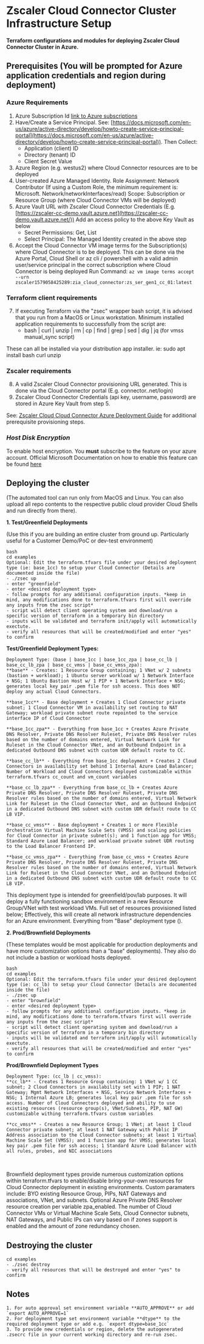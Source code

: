 # Zscaler Cloud Connector Cluster Infrastructure Setup

**Terraform configurations and modules for deploying Zscaler Cloud Connector Cluster in Azure.**

## Prerequisites (You will be prompted for Azure application credentials and region during deployment)

### **Azure Requirements**

1. Azure Subscription Id [link to Azure subscriptions](https://portal.azure.com/#blade/Microsoft_Azure_Billing/SubscriptionsBlade)
2. Have/Create a Service Principal. See: [https://docs.microsoft.com/en-us/azure/active-directory/develop/howto-create-service-principal-portal](https://docs.microsoft.com/en-us/azure/active-directory/develop/howto-create-service-principal-portal)). Then Collect:
    - Application (client) ID
    - Directory (tenant) ID
    - Client Secret Value
3. Azure Region (e.g. westus2) where Cloud Connector resources are to be deployed
4. User-created Azure Managed Identity. Role Assignment: Network Contributor (If using a Custom Role, the minimum requirement is: Microsoft. Network/networkInterfaces/read) Scope: Subscription or Resource Group (where Cloud Connector VMs will be deployed)
5. Azure Vault URL with Zscaler Cloud Connector Credentials (E.g. [https://zscaler-cc-demo.vault.azure.net](https://zscaler-cc-demo.vault.azure.net/)) Add an access policy to the above Key Vault as below
    - Secret Permissions: Get, List
    - Select Principal: The Managed Identity created in the above step
6. Accept the Cloud Connector VM image terms for the Subscription(s) where Cloud Connector is to be deployed. This can be done via the Azure Portal, Cloud Shell or az cli / powershell with a valid admin user/service principal in the correct subscription where Cloud Connector is being deployed Run Command: `az vm image terms accept --urn zscaler1579058425289:zia_cloud_connector:zs_ser_gen1_cc_01:latest`

### Terraform client requirements
7. If executing Terraform via the "zsec" wrapper bash script, it is advised that you run from a MacOS or Linux workstation. Minimum installed application requirements to successfully from the script are:
    - bash | curl | unzip | rm | cp | find | grep | sed | dig | jq (for vmss manual_sync script)

<p>These can all be installed via your distribution app installer. ie: sudo apt install bash curl unzip</p>

### **Zscaler requirements**

8. A valid Zscaler Cloud Connector provisioning URL generated. This is done via the Cloud Connector portal (E.g. connector..net/login)
9. Zscaler Cloud Connector Credentials (api key, username, password) are stored in Azure Key Vault from step 5.

See: [Zscaler Cloud Cloud Connector Azure Deployment Guide](https://help.zscaler.com/cloud-connector/deploying-cloud-connector-microsoft-azure) for additional prerequisite provisioning steps.

### *Host Disk Encryption*
To enable host encryption. You **must** subscribe to the feature on your azure account. Official Microsoft Documentation on how to enable this feature can be found [here](https://learn.microsoft.com/en-us/azure/virtual-machines/disks-enable-host-based-encryption-portal?tabs=azure-cli#prerequisites)


## Deploying the cluster
(The automated tool can run only from MacOS and Linux. You can also upload all repo contents to the respective public cloud provider Cloud Shells and run directly from there).   
 
**1. Test/Greenfield Deployments**

(Use this if you are building an entire cluster from ground up.
 Particularly useful for a Customer Demo/PoC or dev-test environment)

```
bash
cd examples
Optional: Edit the terraform.tfvars file under your desired deployment type (ie: base_1cc) to setup your Cloud Connector (Details are documented inside the file)
- ./zsec up
- enter "greenfield"
- enter <desired deployment type>
- follow prompts for any additional configuration inputs. *keep in mind, any modifications done to terraform.tfvars first will override any inputs from the zsec script*
- script will detect client operating system and download/run a specific version of terraform in a temporary bin directory
- inputs will be validated and terraform init/apply will automatically exectute.
- verify all resources that will be created/modified and enter "yes" to confirm
```

**Test/Greenfield Deployment Types:**

```
Deployment Type: (base | base_1cc | base_1cc_zpa | base_cc_lb | base_cc_lb_zpa | base_cc_vmss | base_cc_vmss_zpa):
**base** - Creates: 1 Resource Group containing; 1 VNet w/ 2 subnets (bastion + workload); 1 Ubuntu server workload w/ 1 Network Interface + NSG; 1 Ubuntu Bastion Host w/ 1 PIP + 1 Network Interface + NSG; generates local key pair .pem file for ssh access. This does NOT deploy any actual Cloud Connectors.

**base_1cc** - Base deployment + Creates 1 Cloud Connector private subnet; 1 Cloud Connector VM in availability set routing to NAT Gateway; workload private subnet route repointed to the service interface IP of Cloud Connector

**base_1cc_zpa** - Everything from base_1cc + Creates Azure Private DNS Resolver, Private DNS Resolver Ruleset, Private DNS Resolver rules based on the number of domains entered, Virtual Network Link for Ruleset in the Cloud Connector VNet, and an Outbound Endpoint in a dedicated Outbound DNS subnet with custom UDR default route to CC.

**base_cc_lb** - Everything from base_1cc deployment + Creates 2 Cloud Connectors in availability set behind 1 Internal Azure Load Balancer; Number of Workload and Cloud Connectors deployed customizable within terraform.tfvars cc_count and vm_count variables

**base_cc_lb_zpa** - Everything from base_cc_lb + Creates Azure Private DNS Resolver, Private DNS Resolver Ruleset, Private DNS Resolver rules based on the number of domains entered, Virtual Network Link for Ruleset in the Cloud Connector VNet, and an Outbound Endpoint in a dedicated Outbound DNS subnet with custom UDR default route to CC LB VIP.

**base_cc_vmss** - Base deployment + Creates 1 or more Flexible Orchestration Virtual Machine Scale Sets (VMSS) and scaling policies for Cloud Connector in private subnet(s); and 1 function app for VMSS; Standard Azure Load Balancer; and workload private subnet UDR routing to the Load Balancer Frontend IP.

**base_cc_vmss_zpa** - Everything from base_cc_vmss + Creates Azure Private DNS Resolver, Private DNS Resolver Ruleset, Private DNS Resolver rules based on the number of domains entered, Virtual Network Link for Ruleset in the Cloud Connector VNet, and an Outbound Endpoint in a dedicated Outbound DNS subnet with custom UDR default route to CC LB VIP.
```

This deployment type is intended for greenfield/pov/lab purposes. It will deploy a fully functioning sandbox environment in a new Resource Group/VNet with test workload VMs. Full set of resources provisioned listed below; Effectively, this will create all network infrastructure dependencies for an Azure environment. Everything from "Base" deployment type ().<br>


**2. Prod/Brownfield Deployments**

(These templates would be most applicable for production deployments and have more customization options than a "base" deployments). They also do not include a bastion or workload hosts deployed.

```
bash
cd examples
Optional: Edit the terraform.tfvars file under your desired deployment type (ie: cc_lb) to setup your Cloud Connector (Details are documented inside the file)
- ./zsec up
- enter "brownfield"
- enter <desired deployment type>
- follow prompts for any additional configuration inputs. *keep in mind, any modifications done to terraform.tfvars first will override any inputs from the zsec script*
- script will detect client operating system and download/run a specific version of terraform in a temporary bin directory
- inputs will be validated and terraform init/apply will automatically exectute.
- verify all resources that will be created/modified and enter "yes" to confirm
```

**Prod/Brownfield Deployment Types**

```
Deployment Type: (cc_lb | cc_vmss):
**cc_lb** - Creates 1 Resource Group containing: 1 VNet w/ 1 CC subnet; 2 Cloud Connectors in availability set with 1 PIP; 1 NAT Gateway; Mgmt Network Interfaces + NSG, Service Network Interfaces + NSG; 1 Internal Azure LB; generates local key pair .pem file for ssh access. Number of Cloud Connectors deployed and ability to use existing resources (resource group(s), VNet/Subnets, PIP, NAT GW) customizable withing terraform.tfvars custom variables

**cc_vmss** - Creates a new Resource Group; 1 VNet; at least 1 Cloud Connector private subnet; at least 1 NAT Gateway with Public IP Address association to the Cloud Connector subnets; at least 1 Virtual Machine Scale Set (VMSS); and 1 function app for VMSS; generates local key pair .pem file for ssh access; 1 Standard Azure Load Balancer with all rules, probes, and NIC associations
```

<br>


Brownfield deployment types provide numerous customization options within terraform.tfvars to enable/disable bring-your-own resources for
Cloud Connector deployment in existing environments. Custom paramaters include: BYO existing Resource Group, PIPs, NAT Gateways and associations,
VNet, and subnets. Optional Azure Private DNS Resolver resource creation per variable zpa_enabled. The number of Cloud Connector VMs or Virtual Machine Scale Sets, Cloud Connector subnets, NAT Gateways, and Public IPs can vary based on if zones support is enabled and the amount of zone redundancy chosen.


## Destroying the cluster
```
cd examples
- ./zsec destroy
- verify all resources that will be destroyed and enter "yes" to confirm
```

## Notes
```
1. For auto approval set environment variable **AUTO_APPROVE** or add `export AUTO_APPROVE=1`
2. For deployment type set environment variable **dtype** to the required deployment type or add e.g. `export dtype=base_1cc`
3. To provide new credentials or region, delete the autogenerated .zsecrc file in your current working directory and re-run zsec.
```
